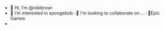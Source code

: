 - 👋 Hi, I’m @nikibrowr
- 👀 I’m interested in spongebob
-💞️ I’m looking to collaborate on ...
-💞️Epic Games
- 

<!---
nikibrowr/nikibrowr is a ✨ special ✨ repository because its `README.md` (this file) appears on your GitHub profile.
You can click the Preview link to take a look at your changes.
--->
